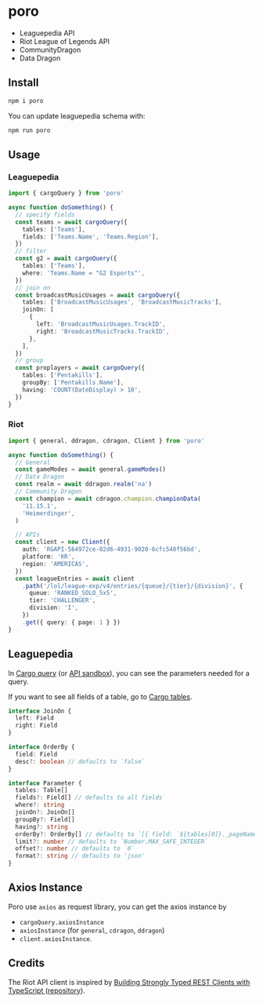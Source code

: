 # poro

- Leaguepedia API
- Riot League of Legends API
- CommunityDragon
- Data Dragon

## Install

```sh
npm i poro
```

You can update leaguepedia schema with:

```sh
npm run poro
```

## Usage

### Leaguepedia

```ts
import { cargoQuery } from 'poro'

async function doSomething() {
  // specify fields
  const teams = await cargoQuery({
    tables: ['Teams'],
    fields: ['Teams.Name', 'Teams.Region'],
  })
  // filter
  const g2 = await cargoQuery({
    tables: ['Teams'],
    where: 'Teams.Name = "G2 Esports"',
  })
  // join on
  const broadcastMusicUsages = await cargoQuery({
    tables: ['BroadcastMusicUsages', 'BroadcastMusicTracks'],
    joinOn: [
      {
        left: 'BroadcastMusicUsages.TrackID',
        right: 'BroadcastMusicTracks.TrackID',
      },
    ],
  })
  // group
  const proplayers = await cargoQuery({
    tables: ['Pentakills'],
    groupBy: ['Pentakills.Name'],
    having: 'COUNT(DateDisplay) > 10',
  })
}
```

### Riot

```ts
import { general, ddragon, cdragon, Client } from 'poro'

async function doSomething() {
  // General
  const gameModes = await general.gameModes()
  // Data Dragon
  const realm = await ddragon.realm('na')
  // Community Dragon
  const champion = await cdragon.champion.championData(
    '11.15.1',
    'Heimerdinger',
  )

  // APIs
  const client = new Client({
    auth: 'RGAPI-564972ce-02d6-4931-9020-6cfc540f56bd',
    platform: 'KR',
    region: 'AMERICAS',
  })
  const leagueEntries = await client
    .path('/lol/league-exp/v4/entries/{queue}/{tier}/{division}', {
      queue: 'RANKED_SOLO_5x5',
      tier: 'CHALLENGER',
      division: 'I',
    })
    .get({ query: { page: 1 } })
}
```

## Leaguepedia

In [Cargo query](https://lol.fandom.com/wiki/Special:CargoQuery) (or [API sandbox](https://lol.fandom.com/wiki/Special:ApiSandbox)),
you can see the parameters needed for a query.

If you want to see all fields of a table, go to
[Cargo tables](https://lol.fandom.com/wiki/Special:CargoTables).

```typescript
interface JoinOn {
  left: Field
  right: Field
}

interface OrderBy {
  field: Field
  desc?: boolean // defaults to `false`
}

interface Parameter {
  tables: Table[]
  fields?: Field[] // defaults to all fields
  where?: string
  joinOn?: JoinOn[]
  groupBy?: Field[]
  having?: string
  orderBy?: OrderBy[] // defaults to `[{ field: `${tables[0]}._pageName` }]`
  limit?: number // defaults to `Number.MAX_SAFE_INTEGER`
  offset?: number // defaults to `0`
  format?: string // defaults to 'json'
}
```

## Axios Instance

Poro use `axios` as request library, you can get the axios instance by

- `cargoQuery.axiosInstance`
- `axiosInstance` (for `general`, `cdragon`, `ddragon`)
- `client.axiosInstance`.

## Credits

The Riot API client is inspired by [Building Strongly Typed REST Clients with TypeScript
](https://www.youtube.com/watch?v=aZ6nnGlfBG8) ([repository](https://github.com/joheredi/openjs-world-2021)).
